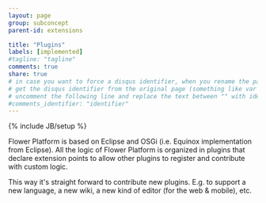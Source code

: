 ```yaml
---
layout: page
group: subconcept
parent-id: extensions

title: "Plugins"
labels: [implemented]
#tagline: "tagline"
comments: true
share: true
# in case you want to force a disqus identifier, when you rename the page
# get the disqus identifier from the original page (something like var disqus_identifier = 'ident';),
# uncomment the following line and replace the text between "" with ident
#comments_identifier: "identifier"
---
```

{% include JB/setup %}

Flower Platform is based on Eclipse and OSGi (i.e. Equinox implementation from Eclipse). All the logic of Flower Platform is organized in plugins that declare extension points to allow other plugins to register and contribute with custom logic.

This way it's straight forward to contribute new plugins. E.g. to support a new language, a new wiki, a new kind of editor (for the web & mobile), etc.
